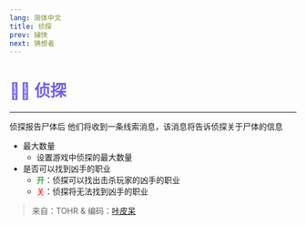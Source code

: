 ```yaml
---
lang: 简体中文
title: 侦探
prev: 捕快
next: 猜想者
---
```


# <font color="#7160e8">🕵️‍♂️ <b>侦探</b></font> <Badge text="Support" type="tip" vertical="middle"/>

***

侦探报告尸体后 他们将收到一条线索消息，该消息将告诉侦探关于尸体的信息

- 最大数量
  - 设置游戏中侦探的最大数量
- 是否可以找到凶手的职业
  - <font color=green>开</font>：侦探可以找出击杀玩家的凶手的职业
  - <font color=red>关</font>：侦探将无法找到凶手的职业

> 来自：TOHR & 编码：[咔皮呆](https://github.com/KARPED1EM)
